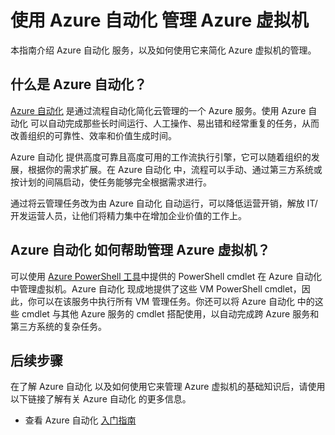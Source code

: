 <properties pageTitle="使用 Azure Automation 管理 Azure 虚拟机" description="了解如何使用 Azure Automation 服务来方便管理 Azure 虚拟机。" services="automation, virtual-machines" documentationCenter="" authors="jodoglevy" manager="eamono" editor="Eric Chen"/>
<tags ms.service="automation, virtual-machines"
    ms.date="02/20/2015"
    wacn.date=""
    />

# 使用 Azure 自动化 管理 Azure 虚拟机

本指南介绍 Azure 自动化 服务，以及如何使用它来简化 Azure 虚拟机的管理。

## 什么是 Azure 自动化？

[Azure 自动化](/documentation/services/automation/) 是通过流程自动化简化云管理的一个 Azure 服务。使用 Azure 自动化 可以自动完成那些长时间运行、人工操作、易出错和经常重复的任务，从而改善组织的可靠性、效率和价值生成时间。

Azure 自动化 提供高度可靠且高度可用的工作流执行引擎，它可以随着组织的发展，根据你的需求扩展。在 Azure 自动化 中，流程可以手动、通过第三方系统或按计划的间隔启动，使任务能够完全根据需求进行。

通过将云管理任务改为由 Azure 自动化 自动运行，可以降低运营开销，解放 IT/开发运营人员，让他们将精力集中在增加企业价值的工作上。 


## Azure 自动化 如何帮助管理 Azure 虚拟机？

可以使用 [Azure PowerShell 工具](https://msdn.microsoft.com/library/azure/jj156055.aspx)中提供的 PowerShell cmdlet 在 Azure 自动化 中管理虚拟机。Azure 自动化 现成地提供了这些 VM PowerShell cmdlet，因此，你可以在该服务中执行所有 VM 管理任务。你还可以将 Azure 自动化 中的这些 cmdlet 与其他 Azure 服务的 cmdlet 搭配使用，以自动完成跨 Azure 服务和第三方系统的复杂任务。


## 后续步骤

在了解 Azure 自动化 以及如何使用它来管理 Azure 虚拟机的基础知识后，请使用以下链接了解有关 Azure 自动化 的更多信息。

* 查看 Azure 自动化 [入门指南](/documentation/articles/automation-create-runbook-from-samples/)
